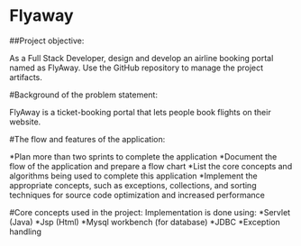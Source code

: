 # Flyaway

##Project objective: 

As a Full Stack Developer, design and develop an airline booking portal named as FlyAway. Use the GitHub repository to manage the project artifacts. 

#Background of the problem statement:

FlyAway is a ticket-booking portal that lets people book flights on their website.

#The flow and features of the application:

*Plan more than two sprints to complete the application
*Document the flow of the application and prepare a flow chart 
*List the core concepts and algorithms being used to complete this application
*Implement the appropriate concepts, such as exceptions, collections, and sorting techniques for source code optimization and increased performance 

#Core concepts used in the project: Implementation is done using:
*Servlet (Java) 
*Jsp (Html) 
*Mysql workbench (for database) 
*JDBC
*Exception handling 
